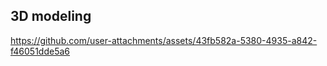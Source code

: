 

## 3D modeling 


https://github.com/user-attachments/assets/43fb582a-5380-4935-a842-f46051dde5a6




